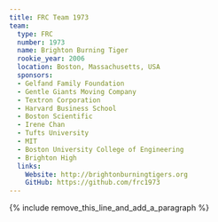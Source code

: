 ```yaml
---
title: FRC Team 1973
team:
  type: FRC
  number: 1973
  name: Brighton Burning Tiger
  rookie_year: 2006
  location: Boston, Massachusetts, USA
  sponsors:
  - Gelfand Family Foundation
  - Gentle Giants Moving Company
  - Textron Corporation
  - Harvard Business School
  - Boston Scientific
  - Irene Chan
  - Tufts University
  - MIT
  - Boston University College of Engineering
  - Brighton High
  links:
    Website: http://brightonburningtigers.org
    GitHub: https://github.com/frc1973
---
```


{% include remove_this_line_and_add_a_paragraph %}
